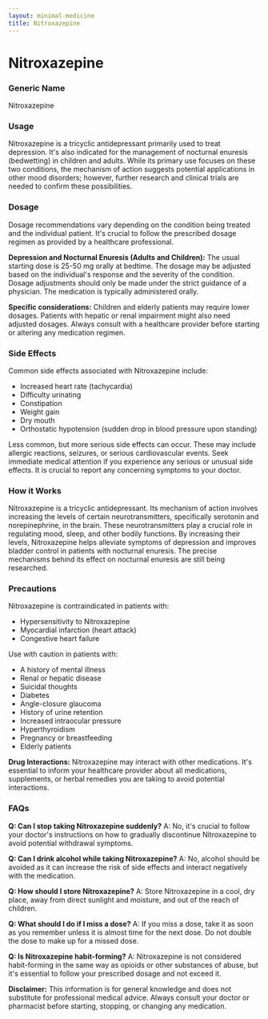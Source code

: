 ```yaml
---
layout: minimal-medicine
title: Nitroxazepine
---
```


# Nitroxazepine
### Generic Name
Nitroxazepine

### Usage
Nitroxazepine is a tricyclic antidepressant primarily used to treat depression.  It's also indicated for the management of nocturnal enuresis (bedwetting) in children and adults.  While its primary use focuses on these two conditions, the mechanism of action suggests potential applications in other mood disorders; however, further research and clinical trials are needed to confirm these possibilities.

### Dosage
Dosage recommendations vary depending on the condition being treated and the individual patient.  It's crucial to follow the prescribed dosage regimen as provided by a healthcare professional.

**Depression and Nocturnal Enuresis (Adults and Children):**  The usual starting dose is 25-50 mg orally at bedtime.  The dosage may be adjusted based on the individual's response and the severity of the condition.  Dosage adjustments should only be made under the strict guidance of a physician.  The medication is typically administered orally.  

**Specific considerations:** Children and elderly patients may require lower dosages.  Patients with hepatic or renal impairment might also need adjusted dosages.  Always consult with a healthcare provider before starting or altering any medication regimen.


### Side Effects
Common side effects associated with Nitroxazepine include:

* Increased heart rate (tachycardia)
* Difficulty urinating
* Constipation
* Weight gain
* Dry mouth
* Orthostatic hypotension (sudden drop in blood pressure upon standing)

Less common, but more serious side effects can occur.  These may include allergic reactions, seizures, or serious cardiovascular events.  Seek immediate medical attention if you experience any serious or unusual side effects.  It is crucial to report any concerning symptoms to your doctor.

### How it Works
Nitroxazepine is a tricyclic antidepressant.  Its mechanism of action involves increasing the levels of certain neurotransmitters, specifically serotonin and norepinephrine, in the brain.  These neurotransmitters play a crucial role in regulating mood, sleep, and other bodily functions. By increasing their levels, Nitroxazepine helps alleviate symptoms of depression and improves bladder control in patients with nocturnal enuresis.  The precise mechanisms behind its effect on nocturnal enuresis are still being researched.

### Precautions
Nitroxazepine is contraindicated in patients with:

* Hypersensitivity to Nitroxazepine
* Myocardial infarction (heart attack)
* Congestive heart failure

Use with caution in patients with:

* A history of mental illness
* Renal or hepatic disease
* Suicidal thoughts
* Diabetes
* Angle-closure glaucoma
* History of urine retention
* Increased intraocular pressure
* Hyperthyroidism
* Pregnancy or breastfeeding
* Elderly patients


**Drug Interactions:** Nitroxazepine may interact with other medications. It's essential to inform your healthcare provider about all medications, supplements, or herbal remedies you are taking to avoid potential interactions.

### FAQs

**Q: Can I stop taking Nitroxazepine suddenly?**
A: No, it's crucial to follow your doctor's instructions on how to gradually discontinue Nitroxazepine to avoid potential withdrawal symptoms.

**Q: Can I drink alcohol while taking Nitroxazepine?**
A: No, alcohol should be avoided as it can increase the risk of side effects and interact negatively with the medication.

**Q: How should I store Nitroxazepine?**
A: Store Nitroxazepine in a cool, dry place, away from direct sunlight and moisture, and out of the reach of children.

**Q: What should I do if I miss a dose?**
A: If you miss a dose, take it as soon as you remember unless it is almost time for the next dose. Do not double the dose to make up for a missed dose.

**Q: Is Nitroxazepine habit-forming?**
A: Nitroxazepine is not considered habit-forming in the same way as opioids or other substances of abuse, but it's essential to follow your prescribed dosage and not exceed it.

**Disclaimer:** This information is for general knowledge and does not substitute for professional medical advice. Always consult your doctor or pharmacist before starting, stopping, or changing any medication.
